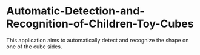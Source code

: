 # Automatic-Detection-and-Recognition-of-Children-Toy-Cubes
This application aims to automatically detect and recognize the shape on one of the cube sides.
